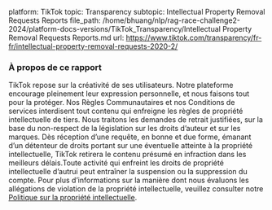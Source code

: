 platform: TikTok
topic: Transparency
subtopic: Intellectual Property Removal Requests Reports
file_path: /home/bhuang/nlp/rag-race-challenge2-2024/platform-docs-versions/TikTok_Transparency/Intellectual Property Removal Requests Reports.md
url: https://www.tiktok.com/transparency/fr-fr/intellectual-property-removal-requests-2020-2/


### À propos de ce rapport

TikTok repose sur la créativité de ses utilisateurs. Notre plateforme encourage pleinement leur expression personnelle, et nous faisons tout pour la protéger. Nos Règles Communautaires et nos Conditions de services interdisent tout contenu qui enfreigne les règles de propriété intellectuelle de tiers. Nous traitons les demandes de retrait justifiées, sur la base du non-respect de la législation sur les droits d’auteur et sur les marques. Dès réception d’une requête, en bonne et due forme, émanant d’un détenteur de droits portant sur une éventuelle atteinte à la propriété intellectuelle, TikTok retirera le contenu présumé en infraction dans les meilleurs délais.Toute activité qui enfreint les droits de propriété intellectuelle d’autrui peut entraîner la suspension ou la suppression du compte. Pour plus d’informations sur la manière dont nous évaluons les allégations de violation de la propriété intellectuelle, veuillez consulter notre [Politique sur la propriété intellectuelle](https://www.tiktok.com/legal/copyright-policy).